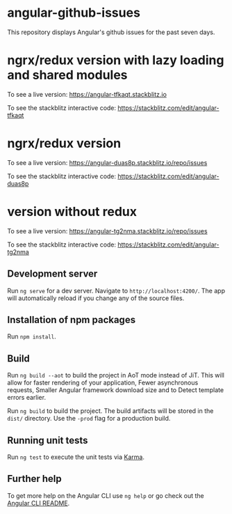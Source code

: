 # angular-github-issues

This repository displays Angular's github issues for the past seven days.

# ngrx/redux version with lazy loading and shared modules
To see a live version: 
https://angular-tfkaqt.stackblitz.io

To see the stackblitz interactive code: https://stackblitz.com/edit/angular-tfkaqt

# ngrx/redux version
To see a live version: https://angular-duas8p.stackblitz.io/repo/issues

To see the stackblitz interactive code: https://stackblitz.com/edit/angular-duas8p

# version without redux
To see a live version: https://angular-tg2nma.stackblitz.io/repo/issues

To see the stackblitz interactive code: https://stackblitz.com/edit/angular-tg2nma

## Development server

Run `ng serve` for a dev server. Navigate to `http://localhost:4200/`. The app will automatically reload if you change any of the source files.

## Installation of npm packages

Run `npm install`.

## Build

Run `ng build --aot` to build the project in AoT mode instead of JiT. This will allow for faster rendering of your application, Fewer asynchronous requests, Smaller Angular framework download size and to Detect template errors earlier.

Run `ng build` to build the project. The build artifacts will be stored in the `dist/` directory. Use the `-prod` flag for a production build.

## Running unit tests

Run `ng test` to execute the unit tests via [Karma](https://karma-runner.github.io).

## Further help

To get more help on the Angular CLI use `ng help` or go check out the [Angular CLI README](https://github.com/angular/angular-cli/blob/master/README.md).
